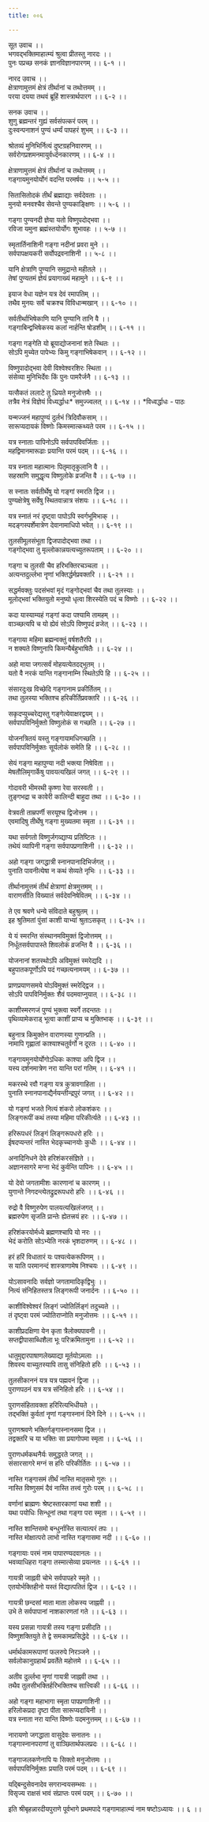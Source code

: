 ```yaml
---
title: ००६

---
```

सूत उवाच ।।  
भगवद्भक्तिमाहात्म्यं श्रुत्वा प्रीतस्तु नारदः ।।  
पुनः पप्रच्छ सनकं ज्ञानविज्ञानपारगम् ।। ६-१ ।।  
  
नारद उवाच ।।  
क्षेत्राणामुत्तमं क्षेत्रं तीर्थानां च तथोत्तमम् ।।  
परया दयया तथवं ब्रूहिं शास्त्रार्थपारग ।। ६-२ ।।  
  
सनक उवाच ।।  
शुणु ब्रह्मन्तरं गुह्यं सर्वसंपत्करं परम् ।।  
दुःस्वन्पनाशनं पुण्यं धर्म्यं पापहरं शुभम् ।। ६-३ ।।  
  
श्रोतव्यं मुनिभिर्नित्यं दुष्टग्रहनिवारणम् ।।  
सर्वरोगप्रशमनमायुर्वर्ध्दनकारणम् ।। ६-४ ।।  
  
क्षेत्राणामुत्तमं क्षेत्रं तीर्थानां च तथोत्तमम् ।।  
गङ्गायमुनयोर्योगं वदन्ति परमर्षयः ।। ५-५ ।।  
  
सितासितोदकं तीर्थं ब्रह्माद्याः सर्वदेवताः ।।  
मुनयो मनवश्चैव सेवन्ते पुण्यकाङ्क्षिणः ।। ५-६ ।।  
  
गङ्गा पुण्यनदी ज्ञेया यतो विष्णुपदोद्भवा ।।  
रविजा यमुना ब्रह्मंस्तयोर्योगः शुभावहः ।। ५-७ ।।  
  
स्मृतार्तिनाशिनी गङ्गा नदीनां प्रवरा मुने ।।  
सर्वपापक्षयकरी सर्वोपद्रवनाशिनी ।। ५-८ ।।  
  
यानि क्षेत्राणि पुण्यानि समुद्रान्ते महीतले ।।  
तेषां पुण्यतमं ज्ञेयं प्रयागाख्यं महामुने ।। ६-९ ।।  
  
इयाज वेधा यज्ञेन यत्र देवं रमापतिम् ।।  
तथैव मुनयः सर्वे चक्रश्च विविधान्मखान् ।। ६-१० ।।  
  
सर्वतीर्थाभिषेकाणि यानि पुण्यानि तानि वै ।।  
गङ्गाबिन्द्वभिषेकस्य कलां नार्हन्ति षोडशीम् ।। ६-११ ।।  
  
गङ्गा गङ्गेति यो ब्रूयाद्योजनानां शते स्थितः ।।  
सोऽपि मुच्येत पापेभ्यः किमु गङ्गाभिषेकवान् ।। ६-१२ ।।  
  
विष्णुपादोद्भवा देवी विश्वेश्वरशिरः स्थिता ।।  
संसेव्या मुनिभिर्देवः किं पुनः पामरैर्जनै ।। ६-१३ ।।  
  
यत्सैकतं ललाटे तु ध्रियते मनुजोत्तमैः ।।  
तत्रैव नेत्रं विज्ञेयं विध्यर्द्धाधः* समुज्ज्वलत् ।। ६-१४ ।। *विध्वर्द्धाधः - पाठः  
  
यन्मज्जनं महापुण्यं दुर्लभं त्रिदिवौकसाम् ।।  
सारूप्यदायकं विष्णोः किमस्मात्कथ्यते परम ।। ६-१५ ।।  
  
यत्र स्नाताः पापिनोऽपि सर्वपापविवर्जिताः ।।  
महद्विमानमारूढाः प्रयान्ति परमं पदम् ।। ६-१६ ।।  
  
यत्र स्नाता महात्मानः पितृमातृकुलानि वै ।।  
सहस्राणि समुद्धृत्य विष्णुलोके व्रजन्ति वै ।। ६-१७ ।।  
  
स स्नातः सर्वतीर्थेषु यो गङ्गां स्मरति द्विज ।।  
पुण्यक्षेत्रेषु सर्वेषु स्थितवान्नात्र संशयः ।। ६-१८ ।।  
  
यत्र स्नातं नरं दृष्ट्वा पापोऽपि स्वर्गभूमिभाक् ।।  
मदङ्गस्पर्शेमात्रेण देवानामाधिपो भवेत् ।। ६-१९ ।।  
  
तुलसीमूलसंभूता द्विजपादोद्भवा तथा ।।  
गङ्गोद्भवा तु मृल्लोकान्नयत्यच्युतरूपताम् ।। ६-२० ।।  
  
गङ्गा च तुलसी चैव हरिभक्तिरचञ्चला ।।  
अत्यन्तदुर्ल्लभा नॄणां भक्तिर्द्धर्मप्रवक्तरि ।। ६-२१ ।।  
  
सद्धर्मवक्तुः पदसंभवां मृदं गङ्गोद्भवां चैव तथा तुलस्याः ।।  
मूलोद्भवां भक्तियुतो मनुष्यो धृत्वा शिरस्येति पदं च विष्णोः ।। ६-२२ ।।  
  
कदा यास्याम्यहं गङ्गां कदा पश्यामि तामहम् ।।  
वाञ्च्छत्यपि च यो ह्येवं सोऽपि विष्णुपदं व्रजेत् ।। ६-२३ ।।  
  
गङ्गाया महिमा ब्रह्मन्वक्तुं वर्षशतैरपि ।।  
न शक्यते विष्णुनापि किमन्यैर्बहुभाषितैः ।। ६-२४ ।।  
  
अहो माया जगत्सर्वं मोहयत्येतदद्भुतम् ।।  
यतो वै नरकं यान्ति गङ्गानाम्नि स्थितेऽपि हि ।। ६-२५ ।।  
  
संसारदुःख विच्छेदि गङ्गानाम प्रकीर्तितम् ।।  
तथा तुलस्या भक्तिश्च हरिकीर्तिप्रवक्तरि ।। ६-२६ ।।  
  
सकृदप्युच्चरेद्यस्तु गङ्गेत्येवाक्षरद्वयम् ।।  
सर्वपापविनिर्मुक्तो विष्णुलोकं स गच्छति ।। ६-२७ ।।  
  
योजनत्रितयं यस्तु गङ्गायामधिगच्छति ।।  
सर्वपापविनिर्मुक्तः सूर्यलोकं समेति हि ।। ६-२८ ।।  
  
सेयं गङ्गा महापुण्या नदी भक्त्या निषेविता ।।  
मेषतौलिमृगार्केषु पावयत्यखिलं जगत् ।। ६-२९ ।।  
  
गोदावरी भीमरथी कृष्णा रेवा सरस्वती ।।  
तुङ्गभद्रा च कावेरी कालिन्दी बाहुदा तथा ।। ६-३० ।।  
  
वेत्रवती ताम्रपर्णी सरयूश्च द्विजोत्तम ।।  
एवमादिषु तीर्थेषु गङ्गा मुख्यतमा स्मृता ।। ६-३१ ।।  
  
यथा सर्वगतो विष्णुर्जगव्द्याप्य प्रतिष्टितः ।।  
तथेयं व्यापिनी गङ्गा सर्वपापप्रणाशिनी ।। ६-३२ ।।  
  
अहो गङ्गा जगद्धात्री स्नानपानादिभिर्जगत् ।।  
पुनाति पावनीत्येषा न कथं सेव्यते नृभिः ।। ६-३३ ।।  
  
तीर्थानामुत्तमं तीर्थं क्षेत्राणां क्षेत्रमुत्तमम् ।।  
वाराणसीति विख्यातं सर्वदेवनिषेवितम् ।। ६-३४ ।।  
  
ते एव श्रवणे धन्ये संविदाते बहुश्रुतम् ।।  
इह श्रुतिमतां पुंसां काशी याभ्यां श्रुताऽसकृत् ।। ६-३५ ।।  
  
ये यं स्मरन्ति संस्थानमविमुक्तं द्विजोत्तमम् ।।  
निर्धूतसर्वपापास्ते शिवलोकं व्रजन्ति वै ।। ६-३६ ।।  
  
योजनानां शतस्थोऽपि अविमुक्तं स्मरेद्यदि ।।  
बहुपातकपूर्णोऽपि पदं गच्छत्यनामयम् ।। ६-३७ ।।  
  
प्राणप्रयाणसमये योऽविमुक्तं स्मरेद्द्विज ।।  
सोऽपि पापविनिर्मुक्तः शैवं पदमवाप्नुयात् ।। ६-३८ ।।  
  
काशीस्मरणजं पुण्यं भुक्त्वा स्वर्गे तदन्ततः ।।  
पृथिव्यामेकराड् भूत्वा काशीं प्राप्य च मुक्तिभाक् ।। ६-३९ ।।  
  
बहुनात्र किमुक्तेन वाराणस्या गुणान्प्रति ।।  
नामापि गृह्णातां काश्याश्चतुर्वर्गो न दूरतः ।। ६-४० ।।  
  
गङ्गायमुनयोर्योगोऽधिकः काश्या अपि द्विज ।।  
यस्य दर्शनमात्रेण नरा यान्ति परां गतिम् ।। ६-४१ ।।  
  
मकरस्थे रवौ गङ्गा यत्र कुत्रावगाहिता ।।  
पुनाति स्नानपानाद्यैर्नयन्तीन्द्रपुरं जगत् ।। ६-४२ ।।  
  
यो गङ्गां भजते नित्यं शंकरो लोकशंकरः ।।  
लिङ्गरूपीं कथं तस्या महिमा परिकीर्त्यते ।। ६-४३ ।।  
  
हरिरूपधरं लिङ्गं लिङ्गरूपधरो हरिः ।।  
ईषदप्यन्तरं नास्ति भेदकृच्चानयोः कुधीः ।। ६-४४ ।।  
  
अनादिनिधने देवे हरिशंकरसंज्ञिते ।।  
अज्ञानसागरे मग्ना भेदं कुर्वन्ति पापिनः ।। ६-४५ ।।  
  
यो देवो जगतामीशः कारणानां च कारणम् ।।  
युगान्ते निगदन्त्येतद्रुद्ररूपधरो हरिः ।। ६-४६ ।।  
  
रुद्रो वै विष्णुरुपेण पालयत्यखिलंजगत् ।।  
ब्रह्मरुपेण सृजति प्रान्तेः ह्येतत्त्रयं हरः ।। ६-४७ ।।  
  
हरिशंकरयोर्मध्ये ब्रह्मणश्चापि यो नरः ।।  
भेदं करोति सोऽभ्येति नरकं भृशदारुणम् ।। ६-४८ ।।  
  
हरं हरिं विधातारं यः पश्यत्येकरूपिणम् ।।  
स याति परमानन्दं शास्त्राणामेष निश्चयः ।। ६-४९ ।।  
  
योऽसावनादिः सर्वज्ञो जगतामादिकृद्विभुः ।।  
नित्यं संनिहितस्तत्र लिङ्गरूपी जनार्दनः ।। ६-५० ।।  
  
काशीविश्वेश्वरं लिङ्गं ज्योतिर्लिङ्गं तदुच्यते ।।  
तं दृष्ट्वा परमं ज्योतिराप्नोति मनुजोत्तमः ।। ६-५१ ।।  
  
काशीप्रदक्षिणा येन कृता त्रैलोक्यपावनी ।।  
सप्तद्वीपासाब्धिशैला भूः परिक्रमितामुना ।। ६-५२ ।।  
  
धातुमृद्दारपाषाणलेख्याद्या मूर्तयोऽमलाः ।।  
शिवस्य वाच्युतस्यापि तासु संनिहितो हरिः ।। ६-५३ ।।  
  
तुलसीकाननं यत्र यत्र पह्मवनं द्विजा ।।  
पुराणपठनं यत्र यत्र संनिहितो हरिः ।। ६-५४ ।।  
  
पुराणसंहितावक्ता हरिरित्यभिधीयते ।।  
तद्भक्तिं कुर्वतां नॄणां गङ्गास्नानं दिने दिने ।। ६-५५ ।।  
  
पुराणश्रवणे भक्तिर्गङ्गास्नानसमा द्विज ।।  
तद्वक्तरि च या भक्तिः सा प्रयागोपमा स्मृता ।। ६-५६ ।।  
  
पुराणधर्मकथनैर्यः समुद्धरते जगत् ।।  
संसारसागरे मग्नं स हरिः परिकीर्तितः ।। ६-५७ ।।  
  
नास्ति गङ्गासमं तीर्थं नास्ति मातृसमो गुरुः ।।  
नास्ति विष्णुसमं दैवं नास्ति तत्त्वं गुरोः परम् ।। ६-५८ ।।  
  
वर्णानां ब्राह्मणः श्रेष्टस्तारकाणां यथा शशी ।।  
यथा पयोधिः सिन्धूनां तथा गङ्गा परा स्मृता ।। ६-५९ ।।  
  
नास्ति शान्तिसमो बन्धुर्नास्ति सत्यात्परं तपः ।।  
नास्ति मोक्षात्परो लाभो नास्ति गङ्गासमा नदी ।। ६-६० ।।  
  
गङ्गायाः परमं नाम पापारण्यदवानलः ।।  
भवव्याधिहरा गङ्गा तस्मात्सेव्या प्रयत्नतः ।। ६-६१ ।।  
  
गायत्री जाह्नवी चोभे सर्वपापहरे स्मृते ।।  
एतयोर्भक्तिहीनो यस्तं विद्यात्पतितं द्विज ।। ६-६२ ।।  
  
गायत्री छन्दसां माता माता लोकस्य जाह्नवी ।।  
उभे ते सर्वपापानां नाशकारणतां गते ।। ६-६३ ।।  
  
यस्य प्रसन्ना गायत्री तस्य गङ्गा प्रसीदति ।।  
विष्णुशक्तियुते ते द्वे समकामप्रसिद्धेदे ।। ६-६४ ।।  
  
धर्मार्थकामरूपाणां फलरुपे निरञ्जने ।।  
सर्वलोकानुग्रहार्थं प्रवर्तेते महोत्तमे ।। ६-६५ ।।  
  
अतीव दुर्ल्लभा नॄणां गायत्री जाह्नवी तथा ।।  
तथैव तुलसीभक्तिर्हरिभक्तिश्च सात्त्विकी ।। ६-६६ ।।  
  
अहो गङ्गा महाभागा स्मृता पापप्रणाशिनी ।।  
हरिलोकप्रदा दृष्टा पीता सारूप्यदायिनी ।।  
यत्र स्नाता नरा यान्ति विष्णोः पदमनुत्तमम् ।। ६-६७ ।।  
  
नारायणो जगद्धाता वासुदेवः सनातनः ।।  
गङ्गास्नानपराणां तु वाञ्छितार्थफलप्रदः ।। ६-६८ ।।  
  
गङ्गाजलकणेनापि यः सिक्तो मनुजोत्तमः ।।  
सर्वपापविनिर्मुक्तः प्रयाति परमं पदम् ।। ६-६९ ।।  
  
यद्बिन्दुसेवनादेव सगरान्वयसम्भवः ।।  
विसृज्य राक्षसं भावं संप्राप्तः परमं पदम् ।। ६-७० ।।  
  
इति श्रीबृहन्नारदीयपुराणे पूर्वभागे प्रथमपादे गङ्गामाहात्म्यं नाम षष्टोऽध्यायः ।। ६ ।।